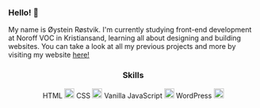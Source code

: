 ### Hello! 👋

My name is Øystein Røstvik. I'm currently studying front-end development at Noroff VOC in Kristiansand, learning all about designing and building websites.  You can take a look at all my previous projects and more by visiting my website [here!](https://portfolio-oystein-rostvik.netlify.app)

<h3 align="center">
  Skills
 </h2>
 <p align="center">
HTML <img height=20 src="https://cdn.jsdelivr.net/gh/devicons/devicon/icons/html5/html5-original.svg" />
CSS <img height=20 src="https://cdn.jsdelivr.net/gh/devicons/devicon/icons/css3/css3-original.svg" />
Vanilla JavaScript <img height=20 src="https://cdn.jsdelivr.net/gh/devicons/devicon/icons/javascript/javascript-original.svg" />
WordPress <img height=20 src="https://cdn.jsdelivr.net/gh/devicons/devicon/icons/wordpress/wordpress-plain.svg" />
 </p>

<!--
**Tanix98/Tanix98** is a ✨ _special_ ✨ repository because its `README.md` (this file) appears on your GitHub profile.

Here are some ideas to get you started:

- 🔭 I’m currently working on ...
- 🌱 I’m currently learning ...
- 👯 I’m looking to collaborate on ...
- 🤔 I’m looking for help with ...
- 💬 Ask me about ...
- 📫 How to reach me: ...
- 😄 Pronouns: ...
- ⚡ Fun fact: ...
-->
